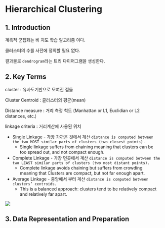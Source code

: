# Hierarchical Clustering

## 1.   Introduction

계측적 군집화는 비 지도 학습 알고리즘 이다.

클러스터의 수를 사전에 정의할 필요 없다.

결과물로 `dendrogram`라는 트리 다이어그램을 생성한다.

## 2.   Key Terms

cluster : 유사도기반으로 모여진 점들

Cluster Centroid : 클러스터의 평균\(mean\)

Distance measure : 거리 측정 척도 \(Manhattan or L1, Euclidian or L2 distances, etc.\)

linkage criteria : 거리계산에 사용된 위치

* Single Linkage - 가장 가까운 것에서 계산 `distance is computed between the two MOST similar parts of clusters (two closest points).`
  * Single linkage suffers from chaining meaning that clusters can be too spread out, and not compact enough.
* Complete Linkage - 가장 먼곳에서 계산 `distance is computed between the two LEAST similar parts of clusters (two most distant points).`
  * Complete linkage avoids chaining but suffers from crowding meaning that Clusters are compact, but not far enough apart.
* Average Linkage - 중앙에서 부터 계산 `distance is computed between clusters’ centroids.`
  * This is a balanced approach: clusters tend to be relatively compact and relatively far apart.

![](https://i.imgur.com/HYvDuss.png)

## 3.   Data Representation and Preparation

